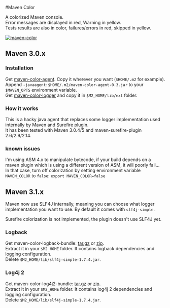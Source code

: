 #Maven Color

A colorized Maven console.  
Error messages are displayed in red, Warning in yellow.  
Tests results are also in color, failures/errors in red, skipped in yellow.

[![maven-color](http://jeanchristophegay.com/wp-content/uploads/2013/10/maven-color-resize.png)](http://jeanchristophegay.com/wp-content/uploads/2013/10/maven-color.png)

## Maven 3.0.x

### Installation

Get [maven-color-agent](http://dl.bintray.com/jcgay/maven/com/github/jcgay/maven/color/maven-color-agent/0.3/maven-color-agent-0.3.jar). Copy it wherever you want (`$HOME/.m2` for example).  
Append `-javaagent:$HOME/.m2/maven-color-agent-0.3.jar` to your `$MAVEN_OPTS` environment variable.  
Get [maven-color-logger](http://dl.bintray.com/jcgay/maven/com/github/jcgay/maven/color/maven-color-logger/0.3/maven-color-logger-0.3.jar) and copy it in `$M2_HOME/lib/ext` folder.

### How it works
This is a hacky java agent that replaces some logger implementation used internally by Maven and Surefire plugin.  
It has been tested with Maven 3.0.4/5 and maven-surefire-plugin 2.6/2.9/2.14.

### known issues
I'm using ASM 4.x to manipulate bytecode, if your build depends on a maven plugin which is using a different version of ASM, it will poorly fail…  
In that case, turn off colorization by setting environment variable `MAVEN_COLOR` to `false`: 
`export MAVEN_COLOR=false`

## Maven 3.1.x

Maven now use SLF4J internally, meaning you can choose what logger implementation you want to use. By default it comes with `slf4j-simple`.

Surefire colorization is not implemented, the plugin doesn't use SLF4J yet.

### Logback

Get maven-color-logback-bundle: [tar.gz](http://dl.bintray.com/jcgay/maven/com/github/jcgay/maven/color/maven-color-logback/0.3/maven-color-logback-0.3-bundle.tar.gz) or [zip](http://dl.bintray.com/jcgay/maven/com/github/jcgay/maven/color/maven-color-logback/0.3/maven-color-logback-0.3-bundle.zip).  
Extract it in your `$M2_HOME` folder. It contains logback dependencies and logging configuration.  
Delete `$M2_HOME/lib/slf4j-simple-1.7.4.jar`.

### Log4j 2

Get maven-color-log4j2-bundle: [tar.gz](http://dl.bintray.com/jcgay/maven/com/github/jcgay/maven/color/maven-color-log4j2/0.3/maven-color-log4j2-0.3-bundle.tar.gz) or [zip](http://dl.bintray.com/jcgay/maven/com/github/jcgay/maven/color/maven-color-log4j2/0.3/maven-color-log4j2-0.3-bundle.zip).  
Extract it in your `$M2_HOME` folder. It contains log4j 2 dependencies and logging configuration.  
Delete `$M2_HOME/lib/slf4j-simple-1.7.4.jar`.
